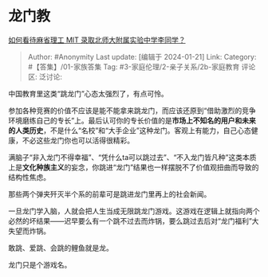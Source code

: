 # 龙门教
[如何看待麻省理工 MIT 录取北师大附属实验中学李同学？](https://www.zhihu.com/question/636449086/answer/3370138412)

> Author: #Anonymity
> Last update: [编辑于 2024-01-21]
> Link:
> Category: #【答集】/01-家族答集
> Tag: #3-家庭伦理/2-亲子关系/2b-家庭教育 
> 评论区:
> 泛讨论:

中国教育里这类“跳龙门”心态太强烈了，有点可怜。

参加各种竞赛的价值不应该是能不能拿来跳龙门，而应该还原到“借助激烈的竞争环境磨练自己的专长”上。最后认可你的专长价值的是**市场上不知名的用户和未来的人类历史**，不是什么“名校”和“大手企业”这种龙门。客观上有能力，自己心态健康，不必这些龙门你也可以活得很精彩。

满脑子“非入龙门不得幸福”、“凭什么ta可以跳过去”、“不入龙门皆凡种”这类本质上是**文化种族主义**的妄念，你跳进“龙门”结果也一样摆脱不了价值观扭曲而导致的结构性焦虑。

那些两个弹夹歼灭半个系的前辈可是跳进龙门里再上的社会新闻。

一旦龙门学入脑，人就会把人生当成无限跳龙门游戏。这游戏在逻辑上就指向两个必然的坏结果——迟早要么有一个跳不过去而炸锅，要么跳过去后对“龙门福利”大失望而炸锅。

敢跳、爱跳、会跳的鲤鱼就是龙。

龙门只是个游戏名。